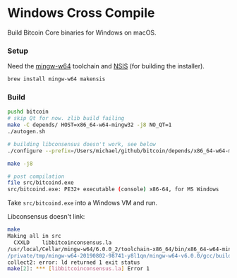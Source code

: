# Windows Cross Compile

Build Bitcoin Core binaries for Windows on macOS.

### Setup
Need the [mingw-w64](https://mingw-w64.org/doku.php) toolchain and [NSIS](https://nsis.sourceforge.io/Main_Page) (for building the installer).
```bash
brew install mingw-w64 makensis
```

### Build
```bash
pushd bitcoin
# skip Qt for now. zlib build failing
make -C depends/ HOST=x86_64-w64-mingw32 -j8 NO_QT=1
./autogen.sh

# building libconsensus doesn't work, see below
./configure --prefix=/Users/michael/github/bitcoin/depends/x86_64-w64-mingw32 --with-libs=no

make -j8

# post compilation
file src/bitcoind.exe
src/bitcoind.exe: PE32+ executable (console) x86-64, for MS Windows
```

Take `src/bitcoind.exe` into a Windows VM and run.

Libconsensus doesn't link:
```bash
make
Making all in src
  CXXLD    libbitcoinconsensus.la
/usr/local/Cellar/mingw-w64/6.0.0_2/toolchain-x86_64/bin/x86_64-w64-mingw32-ld: /usr/local/Cellar/mingw-w64/6.0.0_2/toolchain-x86_64/x86_64-w64-mingw32/lib/libssp.a(ssp.o): in function `__stack_chk_fail':
/private/tmp/mingw-w64-20190802-98741-y8l1qn/mingw-w64-v6.0.0/gcc/build-x86_64/x86_64-w64-mingw32/libssp/../../../libssp/ssp.c:183: multiple definition of `__stack_chk_fail'; /usr/local/Cellar/mingw-w64/6.0.0_2/toolchain-x86_64/x86_64-w64-mingw32/lib/../lib/libssp.dll.a(d000007.o):(.text+0x0): first defined here
collect2: error: ld returned 1 exit status
make[2]: *** [libbitcoinconsensus.la] Error 1
```